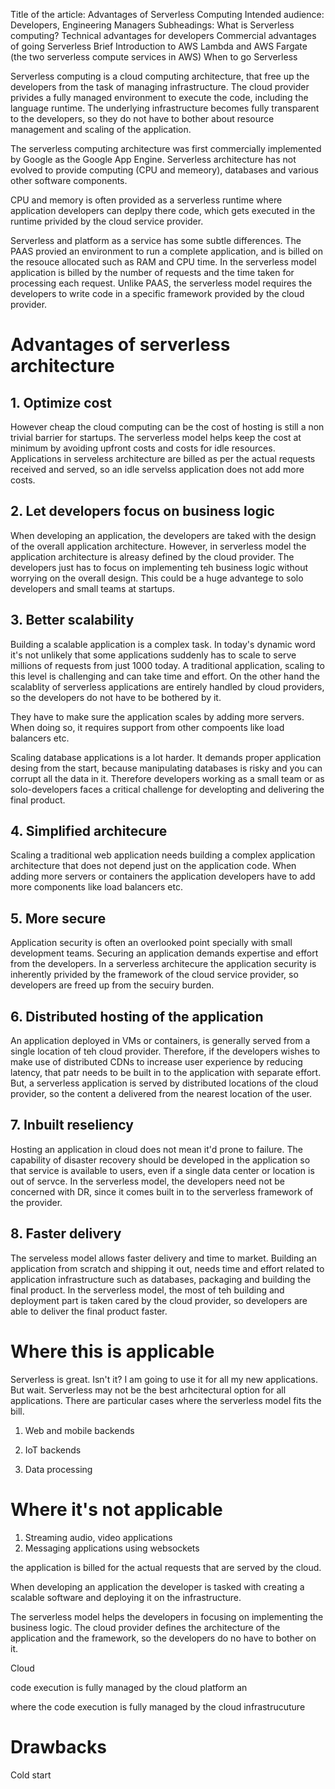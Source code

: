 Title of the article: Advantages of Serverless Computing
Intended audience: Developers, Engineering Managers
Subheadings:
What is Serverless computing?
Technical advantages for developers
Commercial advantages of going Serverless
Brief Introduction to AWS Lambda and AWS Fargate (the two serverless compute services in AWS)
When to go Serverless


Serverless computing is a cloud computing architecture, that free up the developers from the task of managing infrastructure. The cloud provider privides a fully managed environment to execute the code, including the language runtime. The underlying infrastructure becomes fully transparent to the developers, so they do not have to bother about resource management and scaling of the application.

The serverless computing architecture was first commercially implemented by Google as the Google App Engine. Serverless architecture has not evolved to provide computing (CPU and memeory), databases and various other software components. 

CPU and memory is often provided as a serverless runtime where application developers can deplpy there code, which gets executed in the runtime privided by the cloud service provider.

Serverless and platform as a service has some subtle differences. The PAAS provied an environment to run a complete application, and is billed on the resouce allocated such as RAM and CPU time. 
In the serverless model application is billed by the number of requests and the time taken for processing each request. Unlike PAAS, the serverless model requires the developers to write code in a specific framework provided by the cloud provider.

# Advantages of serverless architecture

## 1. Optimize cost
However cheap the cloud computing can be the cost of hosting is still a non trivial barrier for startups. The serverless model helps keep the cost at minimum by avoiding upfront costs and costs for idle resources. Applications in serveless architecture are billed as per the actual requests received and served, so an idle servelss application does not add more costs. 

## 2. Let developers focus on business logic
When developing an application, the developers are taked with the design of the overall application architecture. However, in serverless model the application architecture is alreasy defined by the cloud provider. The developers just has to focus on implementing teh business logic without worrying on the overall design. This could be a huge advantege to solo developers and small teams at startups.

## 3. Better scalability
Building a scalable application is a complex task. In today's dynamic word it's not unlikely that some applications suddenly has to scale to serve millions of requests from just 1000 today. A traditional application, scaling to this level is challenging and can take time and effort. On the other hand the scalablity of serverless applications are entirely handled by cloud providers, so the developers do not have to be bothered by it.

They have to make sure the application scales by adding more servers. When doing so, it requires support from other compoents like load balancers etc. 

Scaling database applications is a lot harder. It demands proper application desing from the start, because manipulating databases is risky and you can corrupt all the data in it. Therefore developers working as a small team or as solo-developers faces a critical challenge for developting and delivering the final product.

## 4. Simplified architecure

Scaling a traditional web application needs building a complex application architecture that does not depend just on the application code. When adding more servers or containers the application developers have to add more components like load balancers etc.

## 5. More secure
Application security is often an overlooked point specially with small development teams. Securing an application demands expertise and effort from the developers. In a serverless architecure the application security is inherently privided by the framework of the cloud service provider, so developers are freed up from the secuiry burden.

## 6. Distributed hosting of the application
An application deployed in VMs or containers, is generally served from a single location of teh cloud provider. Therefore, if the developers wishes to make use of distributed CDNs to increase  user experience by reducing latency, that patr needs to be built in to the application with separate effort. But, a serverless application is served by distributed locations of the cloud provider, so the content a delivered from the nearest location of the user. 

## 7. Inbuilt reseliency
Hosting an application in cloud does not mean it'd prone to failure. The capability of disaster recovery should be developed in the application so that service is available to users, even if a single data center or location is out of servce. In the serverless model, the developers need not be concerned with DR, since it comes built in to the serverless framework of the provider.

## 8. Faster delivery
The serveless model allows faster delivery and time to market. Building an application from scratch and shipping it out, needs time and effort related to application infrastructure such as databases, packaging and building the final product. In the serverless model, the most of teh building and deployment part is taken cared by the cloud provider, so developers are able to deliver the final product faster.

# Where this is applicable
Serverless is great. Isn't it? I am going to use it for all my new applications. But wait. Serverless may not be the best arhcitectural option for all applications. There are particular cases where the serverless model fits the bill.

1. Web and mobile backends

2. IoT backends
3. Data processing


# Where it's not applicable

1. Streaming audio, video applications
2. Messaging applications using websockets


 the application is billed for the actual requests that are served by the cloud. 

When developing an application the developer is tasked with creating a scalable software and deploying it on the infrastructure. 

The serverless model helps the developers in focusing on implementing the business logic. The cloud provider defines the architecture of the application and the framework, so the developers do no have to bother on it.

Cloud 

code execution is fully managed by the cloud platform an


where the code execution is fully managed by the cloud infrastrucuture

# Drawbacks

Cold start
